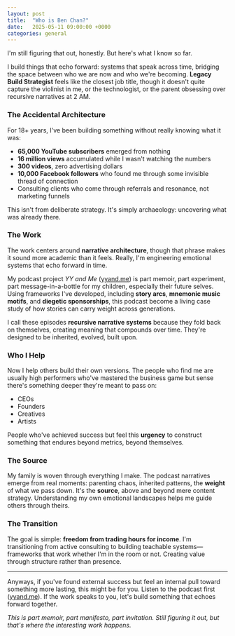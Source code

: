 ```yaml
---
layout: post
title:  "Who is Ben Chan?"
date:   2025-05-11 09:00:00 +0000
categories: general
---
```


I'm still figuring that out, honestly. But here's what I know so far.

I build things that echo forward: systems that speak across time, bridging the space between who we are now and who we're becoming. **Legacy Build Strategist** feels like the closest job title, though it doesn't quite capture the violinist in me, or the technologist, or the parent obsessing over recursive narratives at 2 AM.

### The Accidental Architecture

For 18+ years, I've been building something without really knowing what it was:
- **65,000 YouTube subscribers** emerged from nothing
- **16 million views** accumulated while I wasn't watching the numbers  
- **300 videos**, zero advertising dollars
- **10,000 Facebook followers** who found me through some invisible thread of connection
- Consulting clients who come through referrals and resonance, not marketing funnels

This isn't from deliberate strategy. It's simply archaeology: uncovering what was already there.

### The Work

The work centers around **narrative architecture**, though that phrase makes it sound more academic than it feels. Really, I'm engineering emotional systems that echo forward in time.

My podcast project *YY and Me* ([yyand.me](https://yyand.me/the-first-echo)) is part memoir, part experiment, part message-in-a-bottle for my children, especially their future selves. Using frameworks I've developed, including **story arcs**, **mnemonic music motifs**, and **diegetic sponsorships**, this podcast become a living case study of how stories can carry weight across generations.

I call these episodes **recursive narrative systems** because they fold back on themselves, creating meaning that compounds over time. They're designed to be inherited, evolved, built upon. 

### Who I Help

Now I help others build their own versions. The people who find me are usually high performers who've mastered the business game but sense there's something deeper they're meant to pass on:

- CEOs
- Founders  
- Creatives
- Artists

People who've achieved success but feel this **urgency** to construct something that endures beyond metrics, beyond themselves.

### The Source

My family is woven through everything I make. The podcast narratives emerge from real moments: parenting chaos, inherited patterns, the **weight** of what we pass down. It's the **source**, above and beyond mere content strategy. Understanding my own emotional landscapes helps me guide others through theirs.

### The Transition

The goal is simple: **freedom from trading hours for income**. I'm transitioning from active consulting to building teachable systems—frameworks that work whether I'm in the room or not. Creating value through structure rather than presence.

---

Anyways, if you've found external success but feel an internal pull toward something more lasting, this might be for you. Listen to the podcast first ([yyand.me](https://yyand.me/the-first-echo)). If the work speaks to you, let's build something that echoes forward together.

*This is part memoir, part manifesto, part invitation. Still figuring it out, but that's where the interesting work happens.*
